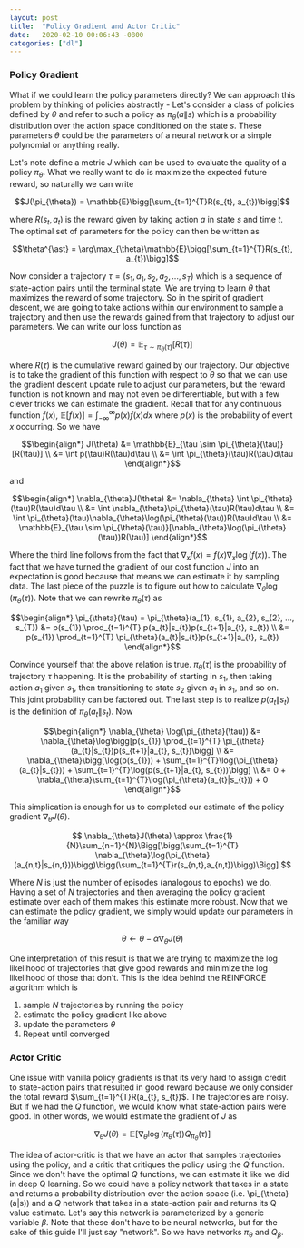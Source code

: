 ```yaml
---
layout: post
title:  "Policy Gradient and Actor Critic"
date:   2020-02-10 00:06:43 -0800
categories: ["dl"]
---
```


### Policy Gradient

What if we could learn the policy parameters directly? We can approach this problem by thinking of policies abstractly - Let's consider a class of policies defined by $\theta$ and refer to such a policy as $\pi_{\theta}(a\|s)$ which is a probability distribution over the action space conditioned on the state $s$. These parameters $\theta$ could be the parameters of a neural network or a simple polynomial or anything really.

Let's note define a metric $J$ which can be used to evaluate the quality of a policy $\pi_{\theta}$. What we really want to do is maximize the expected future reward, so naturally we can write

$$J(\pi_{\theta}) = \mathbb{E}\bigg[\sum_{t=1}^{T}R(s_{t}, a_{t})\bigg]$$

where $R(s_{t}, a_{t})$ is the reward given by taking action $a$ in state $s$ and time $t$. The optimal set of parameters for the policy can then be written as

$$\theta^{\ast} = \arg\max_{\theta}\mathbb{E}\bigg[\sum_{t=1}^{T}R(s_{t}, a_{t})\bigg]$$

Now consider a trajectory $\tau = (s_{1}, a_{1}, s_{2}, a_{2}, ..., s_{T})$ which is a sequence of state-action pairs until the terminal state. We are trying to learn $\theta$ that maximizes the reward of some trajectory. So in the spirit of gradient descent, we are going to take actions within our environment to sample a trajectory and then use the rewards gained from that trajectory to adjust our parameters. We can write our loss function as

$$J(\theta) = \mathbb{E}_{\tau \sim \pi_{\theta}(\tau)}[R(\tau)]$$

where $R(\tau)$ is the cumulative reward gained by our trajectory. Our objective is to take the gradient of this function with respect to $\theta$ so that we can use the gradient descent update rule to adjust our parameters, but the reward function is not known and may not even be differentiable, but with a few clever tricks we can estimate the gradient. Recall that for any continuous function $f(x)$, $\mathbb{E}[f(x)] = \int_{-\infty}^{\infty}p(x)f(x)dx$ where $p(x)$ is the probability of event $x$ occurring. So we have

$$\begin{align*}
J(\theta) &= \mathbb{E}_{\tau \sim \pi_{\theta}(\tau)}[R(\tau)] \\
&= \int p(\tau)R(\tau)d\tau \\
&= \int \pi_{\theta}(\tau)R(\tau)d\tau
\end{align*}$$

and

$$\begin{align*}
\nabla_{\theta}J(\theta) &= \nabla_{\theta} \int \pi_{\theta}(\tau)R(\tau)d\tau \\
&= \int \nabla_{\theta}\pi_{\theta}(\tau)R(\tau)d\tau \\
&= \int \pi_{\theta}(\tau)\nabla_{\theta}\log(\pi_{\theta}(\tau))R(\tau)d\tau \\
&= \mathbb{E}_{\tau \sim \pi_{\theta}(\tau)}[\nabla_{\theta}\log(\pi_{\theta}(\tau))R(\tau)]
\end{align*}$$

Where the third line follows from the fact that $\nabla_{x}f(x) = f(x)\nabla_{x}\log(f(x))$. The fact that we have turned the gradient of our cost function $J$ into an expectation is good because that means we can estimate it by sampling data. The last piece of the puzzle is to figure out how to calculate $\nabla_{\theta}\log(\pi_{\theta}(\tau))$. Note that we can rewrite $\pi_{\theta}(\tau)$ as

$$\begin{align*}
\pi_{\theta}(\tau) = \pi_{\theta}(a_{1}, s_{1}, a_{2}, s_{2}, ..., s_{T}) &= p(s_{1}) \prod_{t=1}^{T} p(a_{t}|s_{t})p(s_{t+1}|a_{t}, s_{t}) \\
&= p(s_{1}) \prod_{t=1}^{T} \pi_{\theta}(a_{t}|s_{t})p(s_{t+1}|a_{t}, s_{t})
\end{align*}$$

Convince yourself that the above relation is true. $\pi_{\theta}(\tau)$ is the probability of trajectory $\tau$ happening. It is the probability of starting in $s_{1}$, then taking action $a_{1}$ given $s_{1}$, then transitioning to state $s_{2}$ given $a_{1}$ in $s_{1}$, and so on. This joint probability can be factored out. The last step is to realize $p(a_{t}\|s_{t})$ is the definition of $\pi_{\theta}(a_{t}\|s_{t})$. Now

$$\begin{align*}
\nabla_{\theta} \log(\pi_{\theta}(\tau)) &= \nabla_{\theta}\log\bigg[p(s_{1}) \prod_{t=1}^{T} \pi_{\theta}(a_{t}|s_{t})p(s_{t+1}|a_{t}, s_{t})\bigg] \\
&= \nabla_{\theta}\bigg[\log(p(s_{1})) + \sum_{t=1}^{T}\log(\pi_{\theta}(a_{t}|s_{t})) + \sum_{t=1}^{T}\log(p(s_{t+1}|a_{t}, s_{t}))\bigg] \\
&= 0 + \nabla_{\theta}\sum_{t=1}^{T}\log(\pi_{\theta}(a_{t}|s_{t})) + 0
\end{align*}$$

This simplication is enough for us to completed our estimate of the policy gradient $\nabla_{\theta}J(\theta)$.

$$
\nabla_{\theta}J(\theta) \approx \frac{1}{N}\sum_{n=1}^{N}\Bigg[\bigg(\sum_{t=1}^{T} \nabla_{\theta}\log(\pi_{\theta}(a_{n,t}|s_{n,t}))\bigg)\bigg(\sum_{t=1}^{T}r(s_{n,t},a_{n,t})\bigg)\Bigg]
$$

Where $N$ is just the number of episodes (analogous to epochs) we do. Having a set of $N$ trajectories and then averaging the policy gradient estimate over each of them makes this estimate more robust. Now that we can estimate the policy gradient, we simply would update our parameters in the familiar way

$$\theta \leftarrow \theta - \alpha\nabla_{\theta}J(\theta)$$

One interpretation of this result is that we are trying to maximize the log likelihood of trajectories that give good rewards and minimize the log likelihood of those that don't. This is the idea behind the REINFORCE algorithm which is

1. sample $N$ trajectories by running the policy
2. estimate the policy gradient like above
3. update the parameters $\theta$
4. Repeat until converged

### Actor Critic

One issue with vanilla policy gradients is that its very hard to assign credit to state-action pairs that resulted in good reward because we only consider the total reward $\sum_{t=1}^{T}R(a_{t}, s_{t})$. The trajectories are noisy. But if we had the $Q$ function, we would know what state-action pairs were good. In other words, we would estimate the gradient of $J$ as

$$\nabla_{\theta}J(\theta) = \mathbb{E}[\nabla_{\theta}\log(\pi_{\theta}(\tau))Q_{\pi_{\theta}}(\tau)]$$

The idea of actor-critic is that we have an actor that samples trajectories using the policy, and a critic that critiques the policy using the $Q$ function. Since we don't have the optimal $Q$ functions, we can estimate it like we did in deep Q learning. So we could have a policy network that takes in a state and returns a probability distribution over the action space (i.e. \pi_{\theta}(a\|s)) and a $Q$ network that takes in a state-action pair and returns its Q value estimate. Let's say this network is parameterized by a generic variable $\beta$. Note that these don't have to be neural networks, but for the sake of this guide I'll just say "network". So we have networks $\pi_{\theta}$ and $Q_{\beta}$.

